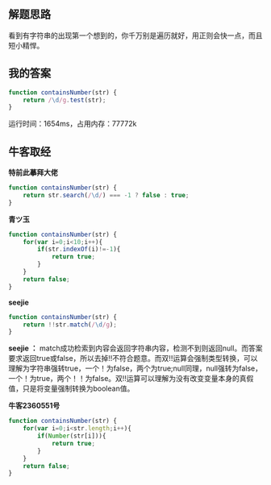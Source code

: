 ## 解题思路

看到有字符串的出现第一个想到的，你千万别是遍历就好，用正则会快一点，而且短小精悍。

## 我的答案

```js
function containsNumber(str) {
    return /\d/g.test(str);
}
```
运行时间：1654ms，占用内存：77772k
## 牛客取经

**特前此摹拜大佬**

```js
function containsNumber(str) {
    return str.search(/\d/) === -1 ? false : true;
}
```

**青ツ玉**

```js
function containsNumber(str) {
    for(var i=0;i<10;i++){
        if(str.indexOf(i)!=-1){
            return true;
        }
    }
    return false;
}
```

**seejie**

```js
function containsNumber(str) {
    return !!str.match(/\d/g);
}
```

**seejie ：** match成功检索到内容会返回字符串内容，检测不到则返回null。而答案要求返回true或false，所以去掉!!不符合题意。而双!!运算会强制类型转换，可以理解为字符串强转true，一个！为false，两个为true;null同理，null强转为false，一个！为true，两个！！为false。双!!运算可以理解为没有改变变量本身的真假值，只是将变量强制转换为boolean值。


**牛客2360551号**

```js
function containsNumber(str) {
    for(var i=0;i<str.length;i++){
        if(Number(str[i])){
            return true;
        }
    }
    return false;
}

```


